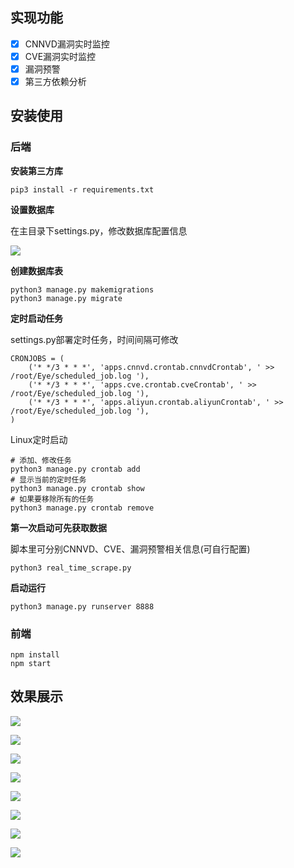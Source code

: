 ## 实现功能

- [x] CNNVD漏洞实时监控
- [x] CVE漏洞实时监控
- [x] 漏洞预警
- [x] 第三方依赖分析

## 安装使用

### 后端

**安装第三方库**

```
pip3 install -r requirements.txt
```

**设置数据库**

在主目录下settings.py，修改数据库配置信息

![](https://tva1.sinaimg.cn/large/006y8mN6ly1g7u9o1nw6cj30kk07nmxk.jpg)

**创建数据库表**

```
python3 manage.py makemigrations
python3 manage.py migrate
```

**定时启动任务**

settings.py部署定时任务，时间间隔可修改

```
CRONJOBS = (
    ('* */3 * * *', 'apps.cnnvd.crontab.cnnvdCrontab', ' >> /root/Eye/scheduled_job.log '),
    ('* */3 * * *', 'apps.cve.crontab.cveCrontab', ' >> /root/Eye/scheduled_job.log '),
    ('* */3 * * *', 'apps.aliyun.crontab.aliyunCrontab', ' >> /root/Eye/scheduled_job.log '),
)
```

Linux定时启动

```
# 添加、修改任务
python3 manage.py crontab add
# 显示当前的定时任务 
python3 manage.py crontab show
# 如果要移除所有的任务
python3 manage.py crontab remove

```

**第一次启动可先获取数据**

脚本里可分别CNNVD、CVE、漏洞预警相关信息(可自行配置)

```
python3 real_time_scrape.py
```

**启动运行**

```
python3 manage.py runserver 8888
```

### 前端

```
npm install
npm start
```

## 效果展示

![](https://tva1.sinaimg.cn/large/006y8mN6ly1g7ua9dj4anj31780u0dpe.jpg)

![](https://tva1.sinaimg.cn/large/006y8mN6ly1g7ua38jmjfj30sc0h2dhg.jpg)

![](https://tva1.sinaimg.cn/large/006y8mN6ly1g7ua3umh0dj30ob0humyi.jpg)

![](https://tva1.sinaimg.cn/large/006y8mN6ly1g7ua48oxkej310k0ifdi3.jpg)

![](https://tva1.sinaimg.cn/large/006y8mN6ly1g7ub2xkgntj30uk0kqdj4.jpg)

![](https://tva1.sinaimg.cn/large/006y8mN6ly1g7uaaylgbtj30u60jdtb2.jpg)

![](https://tva1.sinaimg.cn/large/006y8mN6ly1g8lb61niz9j318f0u0tfh.jpg)

![](https://tva1.sinaimg.cn/large/006y8mN6ly1g8lb82qthij31lx0u0akc.jpg)
